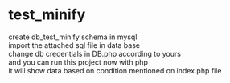 # test_minify
create db_test_minify schema in mysql<br> 
import the attached sql file in data base<br>
change db credentials in DB.php according to yours<br>
and you can run this project now with php<br>
it will show data based on condition mentioned on index.php file<br>
